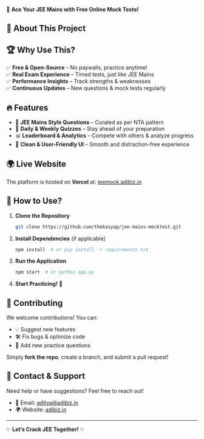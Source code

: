 🎯 **Ace Your JEE Mains with Free Online Mock Tests!**

## 📌 About This Project

## 🏆 Why Use This?

✅ **Free & Open-Source** – No paywalls, practice anytime!\
✅ **Real Exam Experience** – Timed tests, just like JEE Mains\
✅ **Performance Insights** – Track strengths & weaknesses\
✅ **Continuous Updates** – New questions & mock tests regularly

## 🔥 Features

- 📝 **JEE Mains Style Questions** – Curated as per NTA pattern
- 📅 **Daily & Weekly Quizzes** – Stay ahead of your preparation
- 📊 **Leaderboard & Analytics** – Compete with others & analyze progress
- 🎨 **Clean & User-Friendly UI** – Smooth and distraction-free experience

## 🌍 Live Website

The platform is hosted on **Vercel** at: [jeemock.adibiz.in](https://jeemock.adibiz.in)

## 🌟 How to Use?

1. **Clone the Repository**
   ```bash
   git clone https://github.com/thekasyap/jee-mains-mocktest.git
   ```
2. **Install Dependencies** (if applicable)
   ```bash
   npm install  # or pip install -r requirements.txt
   ```
3. **Run the Application**
   ```bash
   npm start  # or python app.py
   ```
4. **Start Practicing!** 🎯

## 🤝 Contributing

We welcome contributions! You can:

- 💡 Suggest new features
- 🛠️ Fix bugs & optimize code
- 📄 Add new practice questions

Simply **fork the repo**, create a branch, and submit a pull request!

## 📩 Contact & Support

Need help or have suggestions? Feel free to reach out!

- 📧 Email: [aditya@adibiz.in](mailto\:aditya@adibiz.in)
- 🌍 Website: [adibiz.in](https://adibiz.in)


---

✨ **Let’s Crack JEE Together!** ✨


